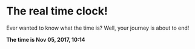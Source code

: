 # The real time clock!

Ever wanted to know what the time is? Well, your journey is about to end!

**The time is Nov 05, 2017, 10:14**
